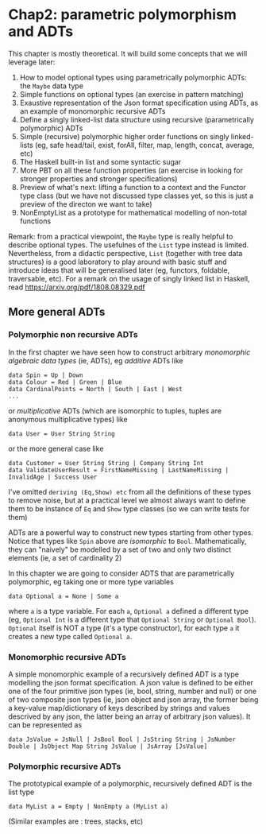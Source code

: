 # Chap2: parametric polymorphism and ADTs

This chapter is mostly theoretical. It will build some concepts that we will leverage later: 
1. How to model optional types using parametrically polymorphic ADTs: the `Maybe` data type 
2. Simple functions on optional types (an exercise in pattern matching) 
2. Exaustive representation of the Json format specification using ADTs, as an example of monomorphic recursive ADTs
2. Define a singly linked-list data structure using recursive (parametrically polymorphic) ADTs 
3. Simple (recursive) polymorphic higher order functions on singly linked-lists (eg, safe head/tail, exist, forAll, filter, map, length, concat, average, etc)
4. The Haskell built-in list and some syntactic sugar 
6. More PBT on all these function properties (an exercise in looking for stronger properties and stronger specifications) 
7. Preview of what's next: lifting a function to a context and the Functor type class (but we have not discussed type classes yet, so this is just a preview of the directon we want to take)
4. NonEmptyList as a prototype for mathematical modelling of non-total functions 


Remark: from a practical viewpoint, the `Maybe` type is really helpful to describe optional types. The usefulnes of the `List` type instead is limited. Nevertheless, from a didactic perspective, `List` (together with tree data structures) is a good laboratory to play around with basic stuff and introduce ideas that will be generalised later (eg, functors, foldable, traversable, etc). For a remark on the usage of singly linked list in Haskell, read https://arxiv.org/pdf/1808.08329.pdf


## More general ADTs

### Polymorphic non recursive ADTs

In the first chapter we have seen how to construct arbitrary *monomorphic algebraic data types* (ie, ADTs), eg *additive* ADTs like 
```
data Spin = Up | Down 
data Colour = Red | Green | Blue 
data CardinalPoints = North | South | East | West 
...
```

or *multiplicative* ADTs (which are isomorphic to tuples, tuples are anonymous multiplicative types) like 
```
data User = User String String 
```
or the more general case like 
```
data Customer = User String String | Company String Int 
data ValidateUserResult = FirstNameMissing | LastNameMissing | InvalidAge | Success User 
```
I've omitted `deriving (Eq,Show) etc` from all the definitions of these types to remove noise, but at a practical level we almost always want to define them to be instance of `Eq` and `Show` type classes (so we can write tests for them)

ADTs are a powerful way to construct new types starting from other types. Notice that types like `Spin` above are *isomorphic* to `Bool`. Mathematically, they can "naively" be modelled by a set of two and only two distinct elements (ie, a set of cardinality 2)

In this chapter we are going to consider ADTS that are parametrically polymorphic, eg taking one or more type variables 
```
data Optional a = None | Some a
```
where `a` is a type variable. For each `a`, `Optional a` defined a different type (eg, `Optional Int` is a different type that `Optional String` or `Optional Bool`). `Optional` itself is NOT a type (it's a type constructor), for each type `a` it creates a new type called `Optional a`. 

### Monomorphic recursive ADTs

A simple monomorphic example of a recursively defined ADT is a type modelling the json format specification. A json value is defined to be either one of the four primitive json types (ie, bool, string, number and null) or one of two composite json types (ie, json object and json array, the former being a key-value map/dictionary of keys described by strings and values descrived by any json, the latter being an array of arbitrary json values). It can be represented as 
```
data JsValue = JsNull | JsBool Bool | JsString String | JsNumber Double | JsObject Map String JsValue | JsArray [JsValue] 
```

### Polymorphic recursive ADTs
The prototypical example of a polymorphic, recursively defined ADT is the list type
```
data MyList a = Empty | NonEmpty a (MyList a)
```

(Similar examples are : trees, stacks, etc)

